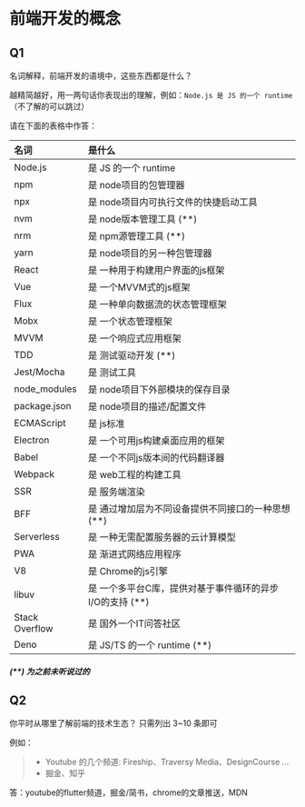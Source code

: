 # 前端开发的概念

## Q1

名词解释，前端开发的语境中，这些东西都是什么？

越精简越好，用一两句话你表现出的理解，例如：`Node.js 是 JS 的一个 runtime`  
（不了解的可以跳过）

请在下面的表格中作答：

| 名词           | 是什么                                      |
| :------------- | :----------------------------------------- |
| Node.js        | 是 JS 的一个 runtime                        |
| npm            | 是 node项目的包管理器                        |
| npx            | 是 node项目内可执行文件的快捷启动工具           |
| nvm            | 是 node版本管理工具 (**)                           |
| nrm            | 是 npm源管理工具 (**)                              |
| yarn           | 是 node项目的另一种包管理器                   |
| React          | 是 一种用于构建用户界面的js框架                |
| Vue            | 是 一个MVVM式的js框架                        |
| Flux           | 是 一种单向数据流的状态管理框架                 |
| Mobx           | 是 一个状态管理框架                           |
| MVVM           | 是 一个响应式应用框架                         |
| TDD            | 是 测试驱动开发 (**)                               |
| Jest/Mocha     | 是 测试工具                                 |
| node_modules   | 是 node项目下外部模块的保存目录                |
| package.json   | 是 node项目的描述/配置文件                    |
| ECMAScript     | 是 js标准                                   |
| Electron       | 是 一个可用js构建桌面应用的框架                |
| Babel          | 是 一个不同js版本间的代码翻译器                |
| Webpack        | 是 web工程的构建工具                          |
| SSR            | 是 服务端渲染                                 |
| BFF            | 是 通过增加层为不同设备提供不同接口的一种思想 (**)       |
| Serverless     | 是 一种无需配置服务器的云计算模型                |
| PWA            | 是 渐进式网络应用程序                          |
| V8             | 是 Chrome的js引擎                            |
| libuv          | 是 一个多平台C库，提供对基于事件循环的异步I/O的支持 (**)  |
| Stack Overflow | 是 国外一个IT问答社区                          |
| Deno           | 是 JS/TS 的一个 runtime (**)                     |


#####  (**) 为之前未听说过的

## Q2

你平时从哪里了解前端的技术生态？
只需列出 3~10 条即可

例如：

> - Youtube 的几个频道: Fireship、Traversy Media、DesignCourse …
> - 掘金、知乎

答：youtube的flutter频道，掘金/简书，chrome的文章推送，MDN
